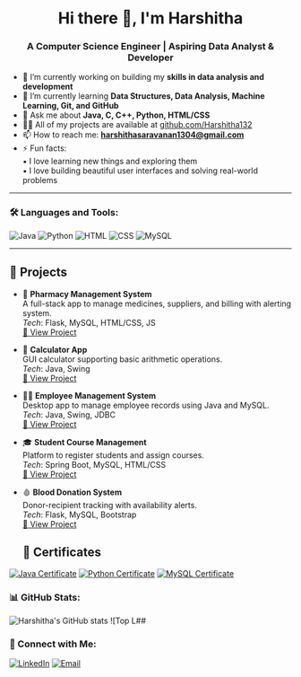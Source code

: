 <h1 align="center">Hi there 👋, I'm Harshitha</h1>
<h3 align="center">A Computer Science Engineer | Aspiring Data Analyst & Developer</h3>

- 🔭 I’m currently working on building my **skills in data analysis and development**
- 🌱 I’m currently learning **Data Structures, Data Analysis, Machine Learning, Git, and GitHub**
- 💬 Ask me about **Java, C, C++, Python, HTML/CSS**
- 👨‍💻 All of my projects are available at [github.com/Harshitha132](https://github.com/Harshitha132)
- 📫 How to reach me: **harshithasaravanan1304@gmail.com**
- ⚡ Fun facts:  
  ▪️ I love learning new things and exploring them  
  ▪️ I love building beautiful user interfaces and solving real-world problems

---

### 🛠️ Languages and Tools:
![Java](https://img.shields.io/badge/Java-ED8B00?style=for-the-badge&logo=java&logoColor=white)
![Python](https://img.shields.io/badge/Python-14354C?style=for-the-badge&logo=python&logoColor=white)
![HTML](https://img.shields.io/badge/HTML-E34F26?style=for-the-badge&logo=html5&logoColor=white)
![CSS](https://img.shields.io/badge/CSS-1572B6?style=for-the-badge&logo=css3&logoColor=white)
![MySQL](https://img.shields.io/badge/MySQL-005C84?style=for-the-badge&logo=mysql&logoColor=white)


---
## 🚀 Projects

- 🏥 **Pharmacy Management System**  
  A full-stack app to manage medicines, suppliers, and billing with alerting system.  
  _Tech_: Flask, MySQL, HTML/CSS, JS  
  [🔗 View Project](https://github.com/Harshitha132/pharmacy-management)

- 🧮 **Calculator App**  
  GUI calculator supporting basic arithmetic operations.  
  _Tech_: Java, Swing  
  [🔗 View Project](https://github.com/Harshitha132/calculator-app)

- 👩‍💼 **Employee Management System**  
  Desktop app to manage employee records using Java and MySQL.  
  _Tech_: Java, Swing, JDBC  
  [🔗 View Project](https://github.com/Harshitha132/employee-management-system)

- 🎓 **Student Course Management**  
  Platform to register students and assign courses.  
  _Tech_: Spring Boot, MySQL, HTML/CSS  
  [🔗 View Project](https://github.com/Harshitha132/student-course-management)

- 🩸 **Blood Donation System**  
  Donor-recipient tracking with availability alerts.  
  _Tech_: Flask, MySQL, Bootstrap  
  [🔗 View Project](https://github.com/Harshitha132/blood-donation-system)
   ## 📜 Certificates

[![Java Certificate](https://your-image-link.com/java.png)](https://your-link.com/java)
[![Python Certificate](https://your-image-link.com/python.png)](https://your-link.com/data-analysis)
[![MySQL Certificate](https://your-image-link.com/mysql.png)](https://your-link.com/mysql)

       


### 📊 GitHub Stats:
![Harshitha's GitHub stats](https://github-readme-stats.vercel.app/api?username=Harshitha132&show_icons=true&theme=radical)
![Top L##

### 🔗 Connect with Me:
[![LinkedIn](https://img.shields.io/badge/LinkedIn-0077B5?style=flat&logo=linkedin&logoColor=white)](https://www.linkedin.com/in/harshitha-s-897b30298)
[![Email](https://img.shields.io/badge/Email-D14836?style=flat&logo=gmail&logoColor=white)](mailto:harshithasaravanan1304@gmail.com)

